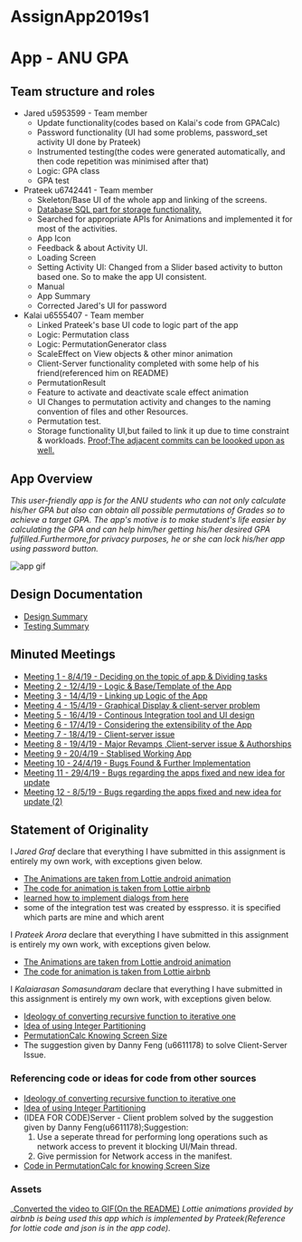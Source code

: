 # AssignApp2019s1
# App - ANU GPA

## Team structure and roles 
+ Jared u5953599 - Team member 
   + Update functionality(codes based on Kalai's code from GPACalc)
   + Password functionality (UI had some problems, password_set activity UI done by Prateek)
   + Instrumented testing(the codes were generated automatically, and then code repetition  was minimised  after that)
   + Logic: GPA class  
   + GPA test 
+ Prateek u6742441 - Team member
   + Skeleton/Base UI of the whole app and linking of the screens. 
   + [Database SQL part for storage functionality.](https://gitlab.cecs.anu.edu.au/u6555407/assignapp2019s1/commit/ae6c47c995d985f82725ac23f1bf40f2bba3540d)
   + Searched for appropriate APIs for Animations and implemented it for most of the activities.
   + App Icon 
   + Feedback & about Activity UI.
   + Loading Screen 
   + Setting Activity UI:
     Changed from a Slider based activity to button based one. So to make the app UI consistent.
   + Manual
   + App Summary
   + Corrected Jared's UI for password
+ Kalai u6555407 - Team member
   + Linked Prateek's base UI code to logic part of the app
   + Logic: Permutation class
   + Logic: PermutationGenerator class
   + ScaleEffect on View objects  & other minor animation
   + Client-Server functionality completed with some help of his friend(referenced him on README)
   + PermutationResult 
   + Feature to activate and deactivate scale effect animation 
   + UI Changes to permutation activity and  changes to the naming convention of files and other Resources.
   + Permutation test.
   + Storage functionality UI,but failed to link it up due to time constraint & workloads. [Proof;The adjacent commits can be loooked upon as well.](https://gitlab.cecs.anu.edu.au/u6555407/assignapp2019s1/commit/e47c4793dd80cba563410a92ff906df163b1908a)

## App Overview 

_This  user-friendly app is for the ANU students who can not only calculate his/her GPA but also can obtain all possible permutations of Grades so to achieve a target GPA. The app's motive is_
_to make student's life easier by calculating the GPA and can help him/her getting his/her desired GPA fulfilled.Furthermore,for privacy purposes, he or she can lock his/her app using password button._ <br>

<img src="../Resources/AppGif.gif" alt="app gif"> 


## Design Documentation 
+ [Design Summary](../Resources/DesignSummary.md)
+ [Testing Summary](../Resources/TestingSummary.md)

## Minuted Meetings
+ [Meeting 1 - 8/4/19 - Deciding on the topic of app & Dividing tasks](../Resources/Meeting1.md)
+ [Meeting 2 - 12/4/19 - Logic & Base/Template of the App](../Resources/Meeting2.md)
+ [Meeting 3 - 14/4/19 - Linking up Logic of the App](../Resources/Meeting3.md)
+ [Meeting 4 - 15/4/19 - Graphical Display & client-server problem](../Resources/Meeting4.md)
+ [Meeting 5 - 16/4/19 - Continous Integration tool and UI design](../Resources/Meeting5.md)
+ [Meeting 6 - 17/4/19 - Considering the extensibility of the App](../Resources/Meeting6.md)
+ [Meeting 7 - 18/4/19 - Client-server issue](../Resources/Meeting7.md)
+ [Meeting 8 - 19/4/19 - Major Revamps ,Client-server issue & Authorships](../Resources/Meeting8.md)
+ [Meeting 9 - 20/4/19 - Stablised Working App](../Resources/Meeting9.md)
+ [Meeting 10 - 24/4/19 - Bugs Found & Further Implementation](../Resources/Meeting10.md)
+ [Meeting 11 - 29/4/19 - Bugs regarding the apps fixed and new idea for update](../Resources/Meeting11.md)
+ [Meeting 12 - 8/5/19 - Bugs regarding the apps fixed and new idea for update (2)](../Resources/Meeting12.md)


## Statement of Originality

I _Jared Graf_ declare that everything I have submitted in this
assignment is entirely my own work, with exceptions given below.
+ [The Animations are taken from Lottie android animation](https://lottiefiles.com/)
+ [The code for animation is taken from Lottie airbnb](https://airbnb.io/lottie/#/android)
+ [learned how to implement dialogs from here](https://developer.android.com/guide/topics/ui/dialogs.html)
+ some of the integration test was created by esspresso. it is specified which parts are mine and which arent

I _Prateek Arora_ declare that everything I have submitted in this
assignment is entirely my own work, with exceptions given below.
+ [The Animations are taken from Lottie android animation](https://lottiefiles.com/)
+ [The code for animation is taken from Lottie airbnb](https://airbnb.io/lottie/#/android)

I _Kalaiarasan Somasundaram_ declare that everything I have submitted in this
assignment is entirely my own work, with exceptions given below.
+ [Ideology of converting recursive function to iterative one](https://stackoverflow.com/questions/159590/way-to-go-from-recursion-to-iteration)
+ [Idea of using Integer Partitioning](https://stackoverflow.com/questions/7331093/getting-all-possible-sums-that-add-up-to-a-given-number)
+ [PermutationCalc Knowing Screen Size](https://stackoverflow.com/questions/4743116/get-screen-width-and-height-in-android)
+ The suggestion given by Danny Feng (u6611178) to solve Client-Server Issue.


### Referencing code or ideas for code from other sources
+ [Ideology of converting recursive function to iterative one](https://stackoverflow.com/questions/159590/way-to-go-from-recursion-to-iteration) 
+ [Idea of using Integer Partitioning](https://stackoverflow.com/questions/7331093/getting-all-possible-sums-that-add-up-to-a-given-number)
+ (IDEA FOR CODE)Server - Client problem solved by the suggestion given by Danny Feng(u6611178);Suggestion: <br>
  1. Use a seperate thread for performing long operations such as network access
     to prevent it blocking UI/Main thread.
  2. Give permission for Network access in the manifest. <br>
+ [Code in PermutationCalc for knowing Screen Size](https://stackoverflow.com/questions/4743116/get-screen-width-and-height-in-android)


### Assets 
_[Converted the video to GIF(On the README)](https://ezgif.com/video-to-gif)
_Lottie animations provided by airbnb is being used this app which is implemented by Prateek(Reference for lottie code and json is in the app code)._


